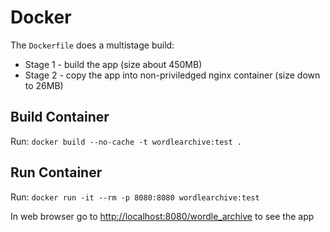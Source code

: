 # Docker

The `Dockerfile` does a multistage build:

- Stage 1 - build the app (size about 450MB)
- Stage 2 - copy the app into non-priviledged nginx container (size down to 26MB)

## Build Container

Run: `docker build --no-cache -t wordlearchive:test .`

## Run Container

Run: `docker run -it --rm -p 8080:8080 wordlearchive:test`

In web browser go to <http://localhost:8080/wordle_archive> to see the app

